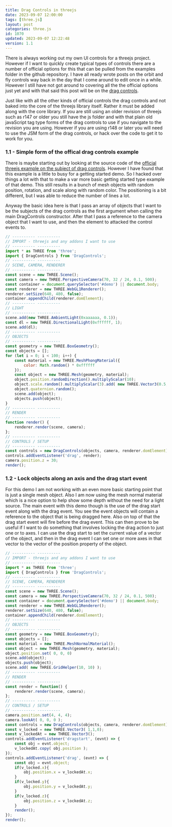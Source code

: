 ```yaml
---
title: Drag Controls in threejs
date: 2023-09-07 12:00:00
tags: [three.js]
layout: post
categories: three.js
id: 1070
updated: 2023-09-07 12:22:48
version: 1.1
---
```


There is always working out my own UI controls for a threejs project. However if I want to quickly create typical types of controls there are a number of official options for this that can be pulled from the examples folder in the github repository. I have all ready wrote posts on the orbit and fly controls way back in the day that I come around to edit once in a while. However I still have not got around to covering all the the official options just yet and with that said this post will be on the [drag controls](https://threejs.org/docs/#examples/en/controls/DragControls).

Just like with all the other kinds of official controls the drag controls and not baked into the core of the threejs library itself. Rather it must be added along with the core library. If you are still using an older revision of threejs such as r147 or older you still have the js folder and with that plain old javaScript tag type forms of the drag controls to use if you navigate to the revision you are using. However if you are using r148 or later you will need to use the JSM form of the drag controls, or hack over the code to get it to work for you.

<!-- more -->


### 1.1 - Simple form of the offical drag controls example

There is maybe starting out by looking at the source code of the [official threejs example on the subject of drag controls](https://github.com/mrdoob/three.js/blob/r152/examples/misc_controls_drag.html). However I have found that this example is a little to busy for a getting started demo. So I hacked over things a lot with that to make a var more basic getting started type example of that demo. This still results in a bunch of mesh objects with random position, rotation, and  scale along with random color. The positioning is a bit different, but I was able to reduce the number of lines a lot.

Anyway the basic idea here is that I pass an array of objects that I want to be the subjects of the drag controls as the first argument when calling the main DragControls constructor. After that I pass a reference to the camera object that I want to use, and then the element to attacked the control events to.

```js
// ---------- ----------
// IMPORT - threejs and any addons I want to use
// ---------- ----------
import * as THREE from 'three';
import { DragControls } from 'DragControls';
// ---------- ----------
// SCENE, CAMERA, RENDERER
// ---------- ----------
const scene = new THREE.Scene();
const camera = new THREE.PerspectiveCamera(70, 32 / 24, 0.1, 500);
const container = document.querySelector('#demo') || document.body;
const renderer = new THREE.WebGL1Renderer();
renderer.setSize(640, 480, false);
container.appendChild(renderer.domElement);
// ---------- ----------
// LIGHT
// ---------- ----------
scene.add(new THREE.AmbientLight(0xaaaaaa, 0.1));
const dl = new THREE.DirectionalLight(0xffffff, 1);
scene.add(dl);
// ---------- ----------
// OBJECTS
// ---------- ----------
const geometry = new THREE.BoxGeometry();
const objects = [];
for (let i = 0; i < 100; i++) {
    const material = new THREE.MeshPhongMaterial({
        color: Math.random() * 0xffffff
    });
    const object = new THREE.Mesh(geometry, material);
    object.position.randomDirection().multiplyScalar(10);
    object.scale.random().multiplyScalar(3).add( new THREE.Vector3(0.5, 0.5, 0.5) );
    object.quaternion.random();
    scene.add(object);
    objects.push(object);
}
// ---------- ----------
// RENDER
// ---------- ----------
function render() {
    renderer.render(scene, camera);
};
// ---------- ----------
// CONTROLS / SETUP
// ---------- ----------
const controls = new DragControls(objects, camera, renderer.domElement);
controls.addEventListener('drag', render);
camera.position.z = 30;
render();
```

### 1.2 - Lock objects along an axis and the drag start event

For this demo I am not working with an even more basic starting point that is just a single mesh object. Also I am now using the mesh normal material which is a nice option to help show some depth without the need for a light source. The main event with this demo though is the use of the drag start event along with the drag event. You see the event objects will contain a reference to the object that is being dragged here. Also on top of that the drag start event will fire before the drag event. This can then prove to be useful if I want to do something that involves locking the drag action to just one or to axes. I can use the drag start to set the current value of a vector of the object, and then in the drag event I can set one or more axes in that vector to the vector of the position property of the object.

```js
// ---------- ----------
// IMPORT - threejs and any addons I want to use
// ---------- ----------
import * as THREE from 'three';
import { DragControls } from 'DragControls';
// ---------- ----------
// SCENE, CAMERA, RENDERER
// ---------- ----------
const scene = new THREE.Scene();
const camera = new THREE.PerspectiveCamera(70, 32 / 24, 0.1, 500);
const container = document.querySelector('#demo') || document.body;
const renderer = new THREE.WebGL1Renderer();
renderer.setSize(640, 480, false);
container.appendChild(renderer.domElement);
// ---------- ----------
// OBJECTS
// ---------- ----------
const geometry = new THREE.BoxGeometry();
const objects = [];
const material = new THREE.MeshNormalMaterial();
const object = new THREE.Mesh(geometry, material);
object.position.set( 0, 0, 0)
scene.add(object);
objects.push(object);
scene.add( new THREE.GridHelper(10, 10) );
// ---------- ----------
// RENDER
// ---------- ----------
const render = function() {
    renderer.render(scene, camera);
};
// ---------- ----------
// CONTROLS / SETUP
// ---------- ----------
camera.position.set(4, 4, 4);
camera.lookAt( 0, 0, 0 );
const controls = new DragControls(objects, camera, renderer.domElement);
const v_locked = new THREE.Vector3( 1,1,0);
const v_lockedAt = new THREE.Vector3();
controls.addEventListener('dragstart', (evnt) => {
    const obj = evnt.object;
    v_lockedAt.copy( obj.position );
});
controls.addEventListener('drag', (evnt) => {
    const obj = evnt.object;
    if(v_locked.x){
        obj.position.x = v_lockedAt.x;
    }
    if(v_locked.y){
        obj.position.y = v_lockedAt.y;
    }
    if(v_locked.z){
        obj.position.z = v_lockedAt.z;
    }
    render();
});
render();
```
